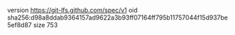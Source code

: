 version https://git-lfs.github.com/spec/v1
oid sha256:d98a8ddab9364157ad9622a3b93ff07164ff795b11757044f15d937be5ef8d87
size 753

